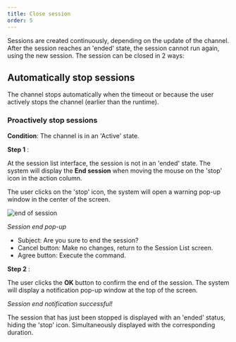 ```yaml
---
title: Close session
order: 5
---
```


Sessions are created continuously, depending on the update of the channel. After the session reaches an 'ended' state, the session cannot run again, using the new session. The session can be closed in 2 ways:

## Automatically stop sessions

The channel stops automatically when the timeout or because the user actively stops the channel (earlier than the runtime).

### Proactively stop sessions

**Condition**: The channel is in an 'Active' state.

**Step 1** :

At the session list interface, the session is not in an 'ended' state. The system will display the **End session** when moving the mouse on the 'stop' icon in the action column.

The user clicks on the 'stop' icon, the system will open a warning pop-up window in the center of the screen.

![end of session](/images/livestream/stop-session.png)

_Session end pop-up_

- Subject: Are you sure to end the session?
- Cancel button: Make no changes, return to the Session List screen.
- Agree button: Execute the command.

**Step 2** :

The user clicks the **OK** button to confirm the end of the session. The system will display a notification pop-up window at the top of the screen.

_Session end notification successful!_

The session that has just been stopped is displayed with an 'ended' status, hiding the 'stop' icon. Simultaneously displayed with the corresponding duration.

